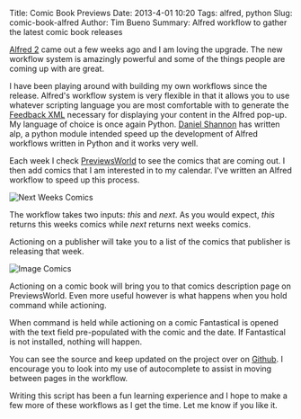 Title: Comic Book Previews
Date: 2013-4-01 10:20
Tags: alfred, python
Slug: comic-book-alfred
Author: Tim Bueno
Summary: Alfred workflow to gather the latest comic book releases

[Alfred 2](http://www.alfredapp.com/) came out a few weeks ago and I am loving the upgrade. The new workflow system is amazingly powerful and some of the things people are coming up with are great.

I have been playing around with building my own workflows since the release. Alfred's workflow system is very flexible in that it allows you to use whatever scripting language you are most comfortable with to generate the [Feedback XML](http://www.alfredforum.com/topic/5-generating-feedback-in-workflows/) necessary for displaying your content in the Alfred pop-up. My language of choice is once again Python. [Daniel Shannon](http://daniel.sh/alfred.html) has written alp, a python module intended speed up the development of Alfred workflows written in Python and it works very well.

Each week I check [PreviewsWorld](http://www.previewsworld.com/Home/1/1/71/952) to see the comics that are coming out. I then add comics that I am interested in to my calendar. I've written an Alfred workflow to speed up this process.

![Next Weeks Comics](|filename|/images/PreviewsComics/comicsnext.png)

The workflow takes two inputs: *this* and *next*. As you would expect, *this* returns this weeks comics while *next* returns next weeks comics. 

Actioning on a publisher will take you to a list of the comics that publisher is releasing that week. 

![Image Comics](|filename|/images/PreviewsComics/comicsimage.png)

Actioning on a comic book will bring you to that comics description page on PreviewsWorld. Even more useful however is what happens when you hold command while actioning. 

When command is held while actioning on a comic Fantastical is opened with the text field pre-populated with the comic and the date. If Fantastical is not installed, nothing will happen.

You can see the source and keep updated on the project over on [Github](https://github.com/timbueno/BuenoAlfred). I encourage you to look into my use of autocomplete to assist in moving between pages in the workflow.

Writing this script has been a fun learning experience and I hope to make a few more of these workflows as I get the time. Let me know if you like it.